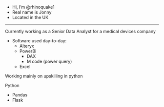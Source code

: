 - Hi, I’m @rhinoquake1
- Real name is Jonny
- Located in the UK

---


Currently working as a Senior Data Analyst for a medical devices company

- Software used day-to-day:
  - Alteryx
  - PowerBi
    - DAX
    - M code (power query)
  - Excel
 
 Working mainly on upskilling in python
 
 Python
  - Pandas
  - Flask
